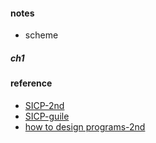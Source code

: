 
#### notes 
* scheme  

##### ch1 

#### reference 
* [SICP-2nd](http://sarabander.github.io/sicp/html/index.xhtml#SEC_Contents)  
* [SICP-guile](https://github.com/zv/SICP-guile)  
* [how to design programs-2nd](https://htdp.org/2018-01-06/Book/index.html) 